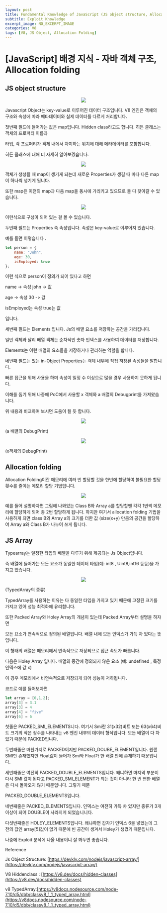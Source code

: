 ```yaml
---
layout: post
title: Fundamental Knowledge of JavaScript (JS object structure, Allocation folding, TypedArray)
subtitle: Exploit Knowledge
excerpt_image: NO_EXCERPT_IMAGE
categories: V8
tags: [V8, JS Object, Allocation Folding]
---
```


# [JavaScript] 배경 지식 - 자바 객체 구조, Allocation folding

## JS object structure

<center> <img src="https://github.com/user-attachments/assets/cb1bd7c2-38f4-47e3-aef5-6e5b736272ef" /> </center>

Javascript Object는 key-value로 이루어진 데이터 구조입니다. V8 엔진은 객체의 구조와 속성에 따라 메타데이터와 실제 데이터를 다르게 처리합니다. 

첫번째 필드에 들어가는 값은 map입니다.  Hidden class라고도 합니다. 히든 클래스는 객체의 프로퍼티 이름과 

타입, 각 프로퍼티가 객체 내에서 차지하는 위치에 대해 메타데이터를 포함합니다. 

히든 클래스에 대해 더 자세히 알아보겠습니다.

<center> <img src="https://github.com/user-attachments/assets/8b9b8fc2-6988-496a-b504-39417d8419a6" /> </center>

객체가 생성될 때 map이 생기게 되는데 새로운 Properties가 생길 때 마다 다른 map이 하나씩 생기게 됩니다.

또한 map은 이전의 map과 다음 map을 동시에 가리키고 있으므로 둘 다 찾아갈 수 있습니다.

<center> <img src="https://github.com/user-attachments/assets/82974c1a-e29d-473a-a78c-83e18962f9c2" /> </center>

이런식으로 구성이 되어 있는 걸 볼 수 있습니다. 

두번째 필드는 Properties 즉 속성입니다.  속성은 key-value로 이루어져 있습니다. 

예를 들면 이렇습니다 .

```jsx
let person = {
    name: "John",
    age: 30,
    isEmployed: true
};

```

이런 식으로 person이 정의가 되어 있다고 하면 

name -> 속성 john -> 값 

age -> 속성 30 -> 값 

isEmployed는 속성 true는 값

입니다.

세번째 필드는 Elements 입니다.  Js의 배열 요소를 저장하는 공간을 가리킵니다. 

일반 객체와 달리 배열 객체는 순차적인 숫자 인덱스를 사용하여 데이터를 저장합니다. 

Elements는 이런 배열의 요소들을 저장하거나 관리하는 역할을 합니다. 

네번째 필드는 있는 in-Object Properties는  객체 내부에 직접 저장된 속성들을 말합니다. 

빠른 접근을 위해 사용을 하며 속성이 일정 수 이상으로 많을 경우 사용하지 못하게 됩니다. 

이해를 돕기 위해 나중에 PoC에서 사용할 x 객체와 a 배열의 Debugprint를 가져왔습니다. 

위 내용과 비교하여 보시면 도움이 될 듯 합니다. 

<center> <img src="https://github.com/user-attachments/assets/a4bec213-f773-4842-8e89-f9222bf67d20" /> </center>

(a 배열의 DebugPrint)

<center> <img src="https://github.com/user-attachments/assets/7679ef28-4c9d-44bb-bb64-d9fac04a37bc" /> </center>

(x객체의 DebugPrint)

## Allocation folding

Allocation Folding이란 메모리에 여러 번 할당할 것을 한번에 할당하여 불필요한 할당횟수를 줄이는 메모리 할당 기법입니다. 

<center> <img src="https://github.com/user-attachments/assets/bb16d73f-8ffd-4b9d-a259-f4f3d9518615" /> </center>

예를 들어 설명하자면 그림에 나와있는 Class B와 Array a를 할당할땐 각각 1번씩 메모리에 할당하게 되어 총 2번 할당하게 됩니다. 하지만 여기서 allocation folding 기법을 사용하게 되면 class B와 Array a의 크기를 더한 값 (size(x+y) 만큼의 공간을 할당하여 Array a와 Class B가 나누어 쓰게 됩니다. 

 

## JS Array

Typearray는 일정한 타입의 배열을 다루기 위해 제공되는 Js Object입니다. 

즉 배열에 들어가는 모든 요소가 동일한 데이터 타입(예: int8 , Uint8,int16 등등)을 가지고 있습니다.

<center> <img src="https://github.com/user-attachments/assets/ce184978-674a-4dce-afb6-a0bc99215d8f" /> </center>

(TypedArray의 종류)

TypedArray를 사용하는 이유는 다 동일한 타입을 가지고 있기 때문에 고정된 크기를 가지고 있어 성능 최적화에 유리합니다. 

또한 Packed Array와 Holey Array의 개념이 있는데 Packed Array부터 설명을 하자면

모든 요소가 연속적으로 정의된 배열입니다. 배열 내에 모든 인덱스가 가득 차 있다는 뜻입니다.

이 형태의 배열은 메모리에서 연속적으로 저장되므로 접근 속도가 빠릅니다.

다음은 Holey Array 입니다. 배열의 중간에 정의되지 않은 요소 (예: undefined , 특정 인덱스에 값 x) 

이 경우 메모리에서 비연속적으로 저장되게 되어 성능이 저하됩니다. 

코드로 예를 들어보자면

```jsx
let array = [0,1,2]; 
array[3] = 3.1
array[3] = 4
array[4] = "five"
array[6] = 6
```

첫줄은 PACKED_SMI_ELEMENTS니다. 여기서 Smi란 31(x32)비트 또는 63(x64)비트 크기의 작은 정수를 나타내는 v8 엔진 내부의 데이터 형식입니다. 모든 배열이 다 차 있기 때문에 PACKED입니다.

두번째줄은 마찬가지로 PACKED이지만 PACKED_DOUBE_ELEMENT입니다. 원랜 SMI만 존재했지만 Float값이 들어가 Smi와  Float가 한 배열 안에 존재하기 때문입니다.

세번째줄은  여전히 PACKED_DOUBLE_ELEMENTS입니다.  왜냐하면 마지막 부분이 다시 SMI 값이 된다고 PACKED_SMI_ELEMENT가 되는  것이 아니라 한 번 변한 배열은 다시 돌아오지 않기 때문입니다. 그렇기 때문 

PACKED_DOUBLE_ELEMENTS입니다.

네번째줄은 PACKED_ELEMENTS입니다. 인덱스는 여전히 가득 차 있지만 종류가 3개이상이 되어 DOUBLE이 사라지게 되었습니니다.

다섯번째줄은 HOLEY_ELEMENTS입니다. 왜냐하면 갑자기 인덱스 6을 넣었는데 그 전의 값인 array[5]값이 없기 때문에 빈 공간이 생겨서 Holey가 생겼기 때문입니다.

나중에 Exploit 분석에 나올 내용이니 잘 봐두면 좋습니다. 

Reference 

Js Object Structure: [https://devkly.com/nodejs/javascript-array/](https://devkly.com/nodejs/javascript-array/)

V8 Hiddenclass : [https://v8.dev/docs/hidden-classes](https://v8.dev/docs/hidden-classes)

v8 TypedArray:[https://v8docs.nodesource.com/node-7.10/d5/dbb/classv8_1_1_typed_array.html](https://v8docs.nodesource.com/node-7.10/d5/dbb/classv8_1_1_typed_array.html)
